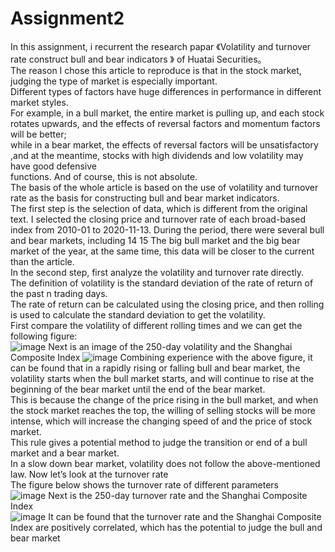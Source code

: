 # Assignment2
In this assignment, i recurrent the research papar 《Volatility and turnover rate construct bull and bear indicators 》 of Huatai Securities。  
The reason I chose this article to reproduce is that in the stock market, judging the type of market is especially important.   
Different types of factors have huge differences in performance in different market styles.   
For example, in a bull market, the entire market is pulling up, and each stock rotates upwards, and the effects of reversal factors and momentum factors will be better;  
while in a bear market, the effects of reversal factors will be unsatisfactory ,and at the meantime, stocks with high dividends and low volatility may have good defensive  
functions. 
And of course, this is not absolute.   
The basis of the whole article is based on the use of volatility and turnover rate as the basis for constructing bull and bear market indicators.  
The first step is the selection of data, which is different from the original text. I selected the closing price and turnover rate of each broad-based index from 2010-01 to 2020-11-13. During the period, there were several bull and bear markets, including 14 15 The big bull market and the big bear market of the year, at the same time, this data will be closer to the current than the article.  
In the second step, first analyze the volatility and turnover rate directly.  
The definition of volatility is the standard deviation of the rate of return of the past n trading days.  
The rate of return can be calculated using the closing price, and then rolling is used to calculate the standard deviation to get the volatility.  
First compare the volatility of different rolling times and we can get the following figure:  
![image](https://user-images.githubusercontent.com/78793744/117833079-9e004600-b2a8-11eb-8148-64698d26fc5d.png)
Next is an image of the 250-day volatility and the Shanghai Composite Index 
![image](https://user-images.githubusercontent.com/78793744/117836149-05b79080-b2ab-11eb-9257-10b75adafad8.png)
Combining experience with the above figure, it can be found that in a rapidly rising or falling bull and bear market, the volatility starts when the bull market starts, and will continue to rise at the beginning of the bear market until the end of the bear market.   
This is because the change of the price rising in the bull market, and when the stock market reaches the top, the willing of selling stocks will be more intense, which will increase the changing speed of and the price of stock market.    
This rule gives a potential method to judge the transition or end of a bull market and a bear market.   
In a slow down bear market, volatility does not follow the above-mentioned law. 
Now let’s look at the turnover rate  
The figure below shows the turnover rate of different parameters  
![image](https://user-images.githubusercontent.com/78793744/117977010-f72cb000-b362-11eb-9c88-c7af13563064.png)
Next is the 250-day turnover rate and the Shanghai Composite Index  
![image](https://user-images.githubusercontent.com/78793744/117977025-fdbb2780-b362-11eb-9e07-0c68bd1398ed.png)
It can be found that the turnover rate and the Shanghai Composite Index are positively correlated, which has the potential to judge the bull and bear market   

